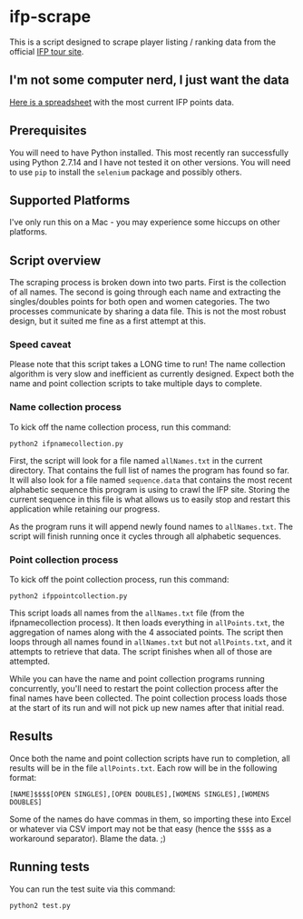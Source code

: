 # ifp-scrape

This is a script designed to scrape player listing / ranking data from the official [IFP tour site](http://www.ifptour.com).

## I'm not some computer nerd, I just want the data

[Here is a spreadsheet](finalData/ifp_points_2017-11-28.xlsx) with the most current IFP points data.

## Prerequisites

You will need to have Python installed.  This most recently ran successfully using Python 2.7.14 and I have not tested it on other versions.  You will need to use `pip` to install the `selenium` package and possibly others.  

## Supported Platforms

I've only run this on a Mac - you may experience some hiccups on other platforms.  

## Script overview

The scraping process is broken down into two parts.  First is the collection of all names.  The second is going through each name and extracting the singles/doubles points for both open and women categories.  The two processes communicate by sharing a data file.  This is not the most robust design, but it suited me fine as a first attempt at this.   

### Speed caveat

Please note that this script takes a LONG time to run!  The name collection algorithm is very slow and inefficient as currently designed.  Expect both the name and point collection scripts to take multiple days to complete.  

### Name collection process

To kick off the name collection process, run this command:

```
python2 ifpnamecollection.py
```

First, the script will look for a file named `allNames.txt` in the current directory.  That contains the full list of names the program has found so far.  It will also look for a file named `sequence.data` that contains the most recent alphabetic sequence this program is using to crawl the IFP site.  Storing the current sequence in this file is what allows us to easily stop and restart this application while retaining our progress.  

As the program runs it will append newly found names to `allNames.txt`.  The script will finish running once it cycles through all alphabetic sequences.  

### Point collection process

To kick off the point collection process, run this command:

```
python2 ifppointcollection.py
```

This script loads all names from the `allNames.txt` file (from the ifpnamecollection process).  It then loads everything in `allPoints.txt`, the aggregation of names along with the 4 associated points.  The script then loops through all names found in `allNames.txt` but not `allPoints.txt`, and it attempts to retrieve that data.  The script finishes when all of those are attempted.  

While you can have the name and point collection programs running concurrently, you'll need to restart the point collection process after the final names have been collected.  The point collection process loads those at the start of its run and will not pick up new names after that initial read.  

## Results

Once both the name and point collection scripts have run to completion, all results will be in the file `allPoints.txt`.  Each row will be in the following format:

```
[NAME]$$$$[OPEN SINGLES],[OPEN DOUBLES],[WOMENS SINGLES],[WOMENS DOUBLES]
```

Some of the names do have commas in them, so importing these into Excel or whatever via CSV import may not be that easy (hence the `$$$$` as a workaround separator).  Blame the data. ;)

## Running tests

You can run the test suite via this command:

```
python2 test.py
```
